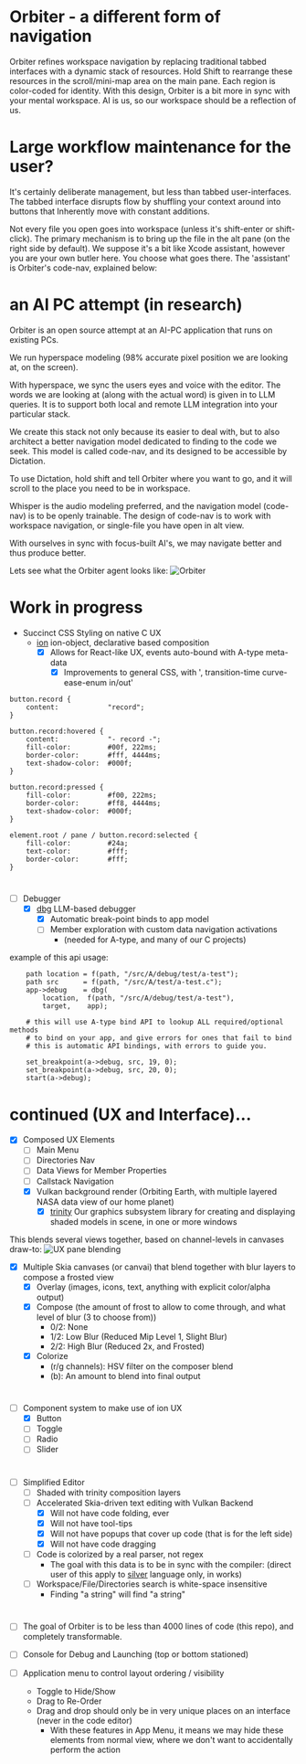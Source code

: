 # Orbiter - a different form of navigation
Orbiter refines workspace navigation by replacing traditional tabbed interfaces with a dynamic stack of resources. Hold Shift to rearrange these resources in the scroll/mini-map area on the main pane. Each region is color-coded for identity. With this design, Orbiter is a bit more in sync with your mental workspace.  AI is us, so our workspace should be a reflection of us.

# Large workflow maintenance for the user?
It's certainly deliberate management, but less than tabbed user-interfaces. The tabbed interface disrupts flow by shuffling your context around into buttons that Inherently move with constant additions.

Not every file you open goes into workspace (unless it's shift-enter or shift-click).  The primary mechanism
is to bring up the file in the alt pane (on the right side by default).  We suppose it's a bit like Xcode
assistant, however you are your own butler here.  You choose what goes there.  The 'assistant' is Orbiter's code-nav, explained below:

# an AI PC attempt (in research)
Orbiter is an open source attempt at an AI-PC application that runs on existing PCs.

We run hyperspace modeling (98% accurate pixel position we are looking at, on the screen).

With hyperspace, we sync the users eyes and voice with the editor.
The words we are looking at (along with the actual word) is given in to LLM queries.
It is to support both local and remote LLM integration into your particular stack.

We create this stack not only because its easier to deal with, but to also architect a better navigation model dedicated to finding to the code we seek.  This model is called code-nav, and its designed
to be accessible by Dictation.

To use Dictation, hold shift and tell Orbiter where you want to go, and it will scroll to the place you need to be in workspace.

Whisper is the audio modeling preferred, and the navigation model (code-nav) is to be openly trainable.
The design of code-nav is to work with workspace navigation, or single-file you have open in alt view.

With ourselves in sync with focus-built AI's, we may navigate better and thus produce better.

Lets see what the Orbiter agent looks like:
![Orbiter](orbiter888.png)


# Work in progress
- Succinct CSS Styling on native C UX
    - [ion](https://github.com/ar-visions/trinity) ion-object, declarative based composition
        - [x] Allows for React-like UX, events auto-bound with A-type meta-data
            - [x] Improvements to general CSS, with ', transition-time curve-ease-enum in/out'
```
button.record {
    content:            "record";
}

button.record:hovered {
    content:            "- record -";
    fill-color:         #00f, 222ms;
    border-color:       #fff, 4444ms;
    text-shadow-color:  #000f;
}

button.record:pressed {
    fill-color:         #f00, 222ms;
    border-color:       #ff8, 4444ms;
    text-shadow-color:  #000f;
}

element.root / pane / button.record:selected {
    fill-color:         #24a;
    text-color:         #fff;
    border-color:       #fff;
}
```
#
- [ ] Debugger
    - [x] [dbg](https://github.com/ar-visions/dbg) LLM-based debugger
        - [x] Automatic break-point binds to app model
        - [ ] Member exploration with custom data navigation activations 
            - (needed for A-type, and many of our C projects)

example of this api usage:
```
    path location = f(path, "/src/A/debug/test/a-test");
    path src      = f(path, "/src/A/test/a-test.c");
    app->debug    = dbg(
        location,  f(path, "/src/A/debug/test/a-test"),
        target,    app);
        
    # this will use A-type bind API to lookup ALL required/optional methods
    # to bind on your app, and give errors for ones that fail to bind
    # this is automatic API bindings, with errors to guide you.

    set_breakpoint(a->debug, src, 19, 0);
    set_breakpoint(a->debug, src, 20, 0);
    start(a->debug);

```

# continued (UX and Interface)...
- [x] Composed UX Elements
    - [ ] Main Menu
    - [ ] Directories Nav
    - [ ] Data Views for Member Properties
    - [ ] Callstack Navigation
    - [x] Vulkan background render (Orbiting Earth, with multiple layered NASA data view of our home planet)
        - [x] [trinity](https://github.com/ar-visions/trinity) Our graphics subsystem library for creating and displaying shaded models in scene, in one or more windows

This blends several views together, based on channel-levels in canvases draw-to:
![UX pane blending](ux-pane.png)

- [x] Multiple Skia canvases (or canvai) that blend together with blur layers to compose a frosted view
    - [x] Overlay (images, icons, text, anything with explicit color/alpha output)
    - [x] Compose (the amount of frost to allow to come through, and what level of blur (3 to choose from))
        - 0/2: None
        - 1/2: Low Blur  (Reduced Mip Level 1, Slight Blur)
        - 2/2: High Blur (Reduced 2x, and Frosted)
    - [x] Colorize
        - (r/g channels): HSV filter on the composer blend
        - (b): An amount to blend into final output
#
- [ ] Component system to make use of ion UX
    - [x] Button
    - [ ] Toggle
    - [ ] Radio
    - [ ] Slider
#
- [ ] Simplified Editor
    - [ ] Shaded with trinity composition layers
    - [ ] Accelerated Skia-driven text editing with Vulkan Backend
        - [x] Will not have code folding, ever
        - [x] Will not have tool-tips
        - [x] Will not have popups that cover up code (that is for the left side)
        - [x] Will not have code dragging
    - [ ] Code is colorized by a real parser, not regex
        - The goal with this data is to be in sync with the compiler: (direct user of this apply to [silver](https://github.com/ar-visions/silver) language only, in works)
    - [ ] Workspace/File/Directories search is white-space insensitive
        - Finding "a   string" will find "a string"
#
- [ ] The goal of Orbiter is to be less than 4000 lines of code (this repo), and completely transformable.

- [ ] Console for Debug and Launching (top or bottom stationed)
- [ ] Application menu to control layout ordering / visibility
    - Toggle to Hide/Show
    - Drag to Re-Order
    * Drag and drop should only be in very unique places on an interface (never in the code editor)
        - With these features in App Menu, it means we may hide these elements from normal view, where we don't want to accidentally perform the action